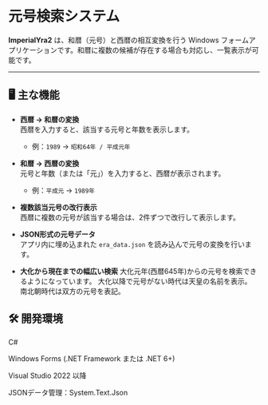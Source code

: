 # 元号検索システム

**ImperialYra2** は、和暦（元号）と西暦の相互変換を行う Windows フォームアプリケーションです。和暦に複数の候補が存在する場合も対応し、一覧表示が可能です。

---

## 🖥️ 主な機能

- **西暦 → 和暦の変換**  
  西暦を入力すると、該当する元号と年数を表示します。
  - 例：`1989` → `昭和64年 / 平成元年`
　
- **和暦 → 西暦の変換**  
  元号と年数（または「元」）を入力すると、西暦が表示されます。
  - 例：`平成元` → `1989年`

- **複数該当元号の改行表示**  
  西暦に複数の元号が該当する場合は、2件ずつで改行して表示します。

- **JSON形式の元号データ**  
  アプリ内に埋め込まれた `era_data.json` を読み込んで元号の変換を行います。
  
- **大化から現在までの幅広い検索**
  大化元年(西暦645年)からの元号を検索できるようになっています。
  大化以降で元号がない時代は天皇の名前を表示。
  南北朝時代は双方の元号を表記。
  
## 🛠 開発環境
C#

Windows Forms (.NET Framework または .NET 6+)

Visual Studio 2022 以降

JSONデータ管理：System.Text.Json
